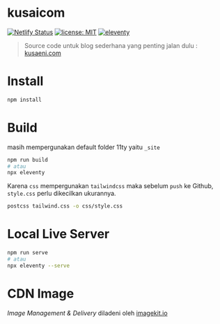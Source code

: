 # kusaicom
[![Netlify Status](https://api.netlify.com/api/v1/badges/df1d5d40-df8a-47b5-80b1-1eed78d9953d/deploy-status)](https://app.netlify.com/sites/cranky-almeida-76230e/deploys)
[![license: MIT](https://img.shields.io/badge/license-MIT-blue.svg)](LICENSE)
[![eleventy](https://img.shields.io/badge/staticgen-eleventy-%23707070.svg)](https://11ty.io)

> Source code untuk blog sederhana yang penting jalan dulu : [kusaeni.com](https://kusaeni.com)

# Install

``` sh
npm install
```

# Build
masih mempergunakan default folder 11ty yaitu ```_site```

``` sh
npm run build
# atau
npx eleventy
```

Karena ```css``` mempergunakan ```tailwindcss``` maka sebelum ```push``` ke Github, ```style.css``` perlu dikecilkan ukurannya.

``` sh
postcss tailwind.css -o css/style.css
```

# Local Live Server

``` sh
npm run serve
# atau
npx eleventy --serve
```

# CDN Image

*Image Management & Delivery* diladeni oleh [imagekit.io](https://imagekit.io) 
